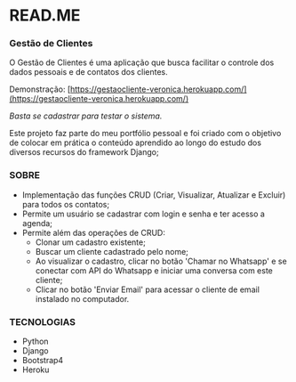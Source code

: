 # READ.ME

### Gestão de Clientes

O Gestão de Clientes é uma aplicação que busca facilitar o controle dos dados pessoais e de contatos dos clientes.

Demonstração:  [https://gestaocliente-veronica.herokuapp.com/](https://gestaocliente-veronica.herokuapp.com/) 

*Basta se cadastrar para testar o sistema.*

Este projeto faz parte do meu portfólio pessoal e foi criado com o objetivo de colocar em prática o conteúdo aprendido ao longo do estudo dos diversos recursos do framework Django;

### SOBRE

- Implementação das funções CRUD (Criar, Visualizar, Atualizar e Excluir) para todos os contatos;
- Permite um usuário se cadastrar com login e senha e ter acesso a agenda;
- Permite além das operações de CRUD:
    - Clonar um cadastro existente;
    - Buscar um cliente cadastrado pelo nome;
    - Ao visualizar o cadastro, clicar no botão 'Chamar no Whatsapp' e se conectar com API do Whatsapp e iniciar uma conversa com este cliente;
    - Clicar no botão 'Enviar Email' para acessar o cliente de email instalado no computador.

### TECNOLOGIAS

- Python
- Django
- Bootstrap4
- Heroku